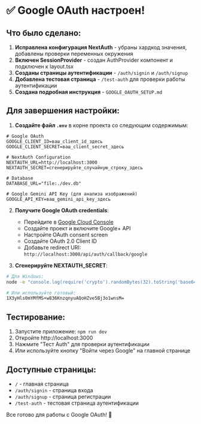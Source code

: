 # ✅ Google OAuth настроен!

## Что было сделано:

1. **Исправлена конфигурация NextAuth** - убраны хардкод значения, добавлены проверки переменных окружения
2. **Включен SessionProvider** - создан AuthProvider компонент и подключен к layout.tsx
3. **Созданы страницы аутентификации** - `/auth/signin` и `/auth/signup`
4. **Добавлена тестовая страница** - `/test-auth` для проверки работы аутентификации
5. **Создана подробная инструкция** - `GOOGLE_OAUTH_SETUP.md`

## Для завершения настройки:

1. **Создайте файл `.env`** в корне проекта со следующим содержимым:
```env
# Google OAuth
GOOGLE_CLIENT_ID=ваш_client_id_здесь
GOOGLE_CLIENT_SECRET=ваш_client_secret_здесь

# NextAuth Configuration
NEXTAUTH_URL=http://localhost:3000
NEXTAUTH_SECRET=сгенерируйте_случайную_строку_здесь

# Database
DATABASE_URL="file:./dev.db"

# Google Gemini API Key (для анализа изображений)
GOOGLE_API_KEY=ваш_gemini_api_key_здесь
```

2. **Получите Google OAuth credentials**:
   - Перейдите в [Google Cloud Console](https://console.cloud.google.com/)
   - Создайте проект и включите Google+ API
   - Настройте OAuth consent screen
   - Создайте OAuth 2.0 Client ID
   - Добавьте redirect URI: `http://localhost:3000/api/auth/callback/google`

3. **Сгенерируйте NEXTAUTH_SECRET**:
```bash
# Для Windows:
node -e "console.log(require('crypto').randomBytes(32).toString('base64'))"

# Или используйте готовый:
1X3yHls0mYMfMS+w836KnzqnyuAQoHZve5Bj3o1wnsM=
```

## Тестирование:

1. Запустите приложение: `npm run dev`
2. Откройте http://localhost:3000
3. Нажмите "Тест Auth" для проверки аутентификации
4. Или используйте кнопку "Войти через Google" на главной странице

## Доступные страницы:

- `/` - главная страница
- `/auth/signin` - страница входа
- `/auth/signup` - страница регистрации  
- `/test-auth` - тестовая страница аутентификации

Все готово для работы с Google OAuth! 🎉
